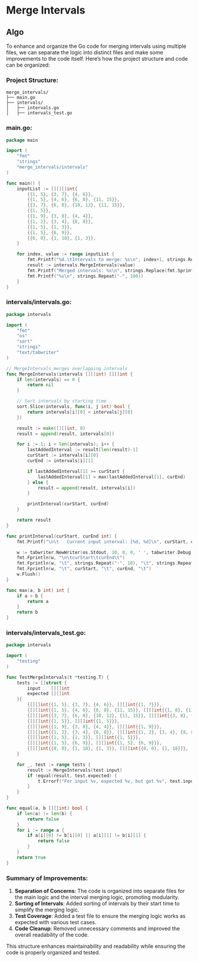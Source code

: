 # Merge Intervals

## Algo

To enhance and organize the Go code for merging intervals using multiple files, we can separate the logic into distinct files and make some improvements to the code itself. Here’s how the project structure and code can be organized:

### Project Structure:

```
merge_intervals/
├── main.go
├── intervals/
│   ├── intervals.go
│   ├── intervals_test.go
```

### main.go:

```go
package main

import (
	"fmt"
	"strings"
	"merge_intervals/intervals"
)

func main() {
	inputList := [][][]int{
		{{1, 5}, {3, 7}, {4, 6}},
		{{1, 5}, {4, 6}, {6, 8}, {11, 15}},
		{{3, 7}, {6, 8}, {10, 12}, {11, 15}},
		{{1, 5}},
		{{1, 9}, {3, 8}, {4, 4}},
		{{1, 2}, {3, 4}, {8, 8}},
		{{1, 5}, {1, 3}},
		{{1, 5}, {6, 9}},
		{{0, 0}, {1, 18}, {1, 3}},
	}

	for index, value := range inputList {
		fmt.Printf("%d.\tIntervals to merge: %s\n", index+1, strings.Replace(fmt.Sprint(value), " ", ", ", -1))
		result := intervals.MergeIntervals(value)
		fmt.Printf("Merged intervals: %s\n", strings.Replace(fmt.Sprint(result), " ", ", ", -1))
		fmt.Printf("%s\n", strings.Repeat("-", 100))
	}
}
```

### intervals/intervals.go:

```go
package intervals

import (
	"fmt"
	"os"
	"sort"
	"strings"
	"text/tabwriter"
)

// MergeIntervals merges overlapping intervals
func MergeIntervals(intervals [][]int) [][]int {
	if len(intervals) == 0 {
		return nil
	}

	// Sort intervals by starting time
	sort.Slice(intervals, func(i, j int) bool {
		return intervals[i][0] < intervals[j][0]
	})

	result := make([][]int, 0)
	result = append(result, intervals[0])

	for i := 1; i < len(intervals); i++ {
		lastAddedInterval := result[len(result)-1]
		curStart := intervals[i][0]
		curEnd := intervals[i][1]

		if lastAddedInterval[1] >= curStart {
			lastAddedInterval[1] = max(lastAddedInterval[1], curEnd)
		} else {
			result = append(result, intervals[i])
		}

		printInterval(curStart, curEnd)
	}

	return result
}

func printInterval(curStart, curEnd int) {
	fmt.Printf("\n\t   Current input interval: [%d, %d]\n", curStart, curEnd)

	w := tabwriter.NewWriter(os.Stdout, 10, 0, 0, ' ', tabwriter.Debug)
	fmt.Fprintln(w, "\n\tcurStart\tcurEnd\t")
	fmt.Fprintln(w, "\t", strings.Repeat("-", 10), "\t", strings.Repeat("-", 8), "\t")
	fmt.Fprintln(w, "\t", curStart, "\t", curEnd, "\t")
	w.Flush()
}

func max(a, b int) int {
	if a > b {
		return a
	}
	return b
}
```

### intervals/intervals_test.go:

```go
package intervals

import (
	"testing"
)

func TestMergeIntervals(t *testing.T) {
	tests := []struct {
		input    [][]int
		expected [][]int
	}{
		{[][]int{{1, 5}, {3, 7}, {4, 6}}, [][]int{{1, 7}}},
		{[][]int{{1, 5}, {4, 6}, {6, 8}, {11, 15}}, [][]int{{1, 8}, {11, 15}}},
		{[][]int{{3, 7}, {6, 8}, {10, 12}, {11, 15}}, [][]int{{3, 8}, {10, 15}}},
		{[][]int{{1, 5}}, [][]int{{1, 5}}},
		{[][]int{{1, 9}, {3, 8}, {4, 4}}, [][]int{{1, 9}}},
		{[][]int{{1, 2}, {3, 4}, {8, 8}}, [][]int{{1, 2}, {3, 4}, {8, 8}}},
		{[][]int{{1, 5}, {1, 3}}, [][]int{{1, 5}}},
		{[][]int{{1, 5}, {6, 9}}, [][]int{{1, 5}, {6, 9}}},
		{[][]int{{0, 0}, {1, 18}, {1, 3}}, [][]int{{0, 0}, {1, 18}}},
	}

	for _, test := range tests {
		result := MergeIntervals(test.input)
		if !equal(result, test.expected) {
			t.Errorf("For input %v, expected %v, but got %v", test.input, test.expected, result)
		}
	}
}

func equal(a, b [][]int) bool {
	if len(a) != len(b) {
		return false
	}
	for i := range a {
		if a[i][0] != b[i][0] || a[i][1] != b[i][1] {
			return false
		}
	}
	return true
}
```

### Summary of Improvements:

1. **Separation of Concerns**: The code is organized into separate files for the main logic and the interval merging logic, promoting modularity.
2. **Sorting of Intervals**: Added sorting of intervals by their start time to simplify the merging logic.
3. **Test Coverage**: Added a test file to ensure the merging logic works as expected with various test cases.
4. **Code Cleanup**: Removed unnecessary comments and improved the overall readability of the code.

This structure enhances maintainability and readability while ensuring the code is properly organized and tested.
